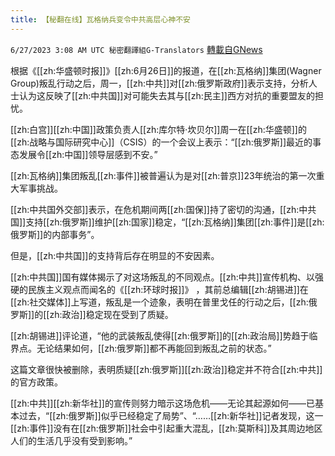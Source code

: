 ```yaml
---
title: 【秘翻在线】瓦格纳兵变令中共高层心神不安
---
```

`6/27/2023 3:08 AM UTC 秘密翻譯組G-Translators` [轉載自GNews](https://gnews.org/articles/1415157)

根据《[[zh:华盛顿时报]]》[[zh:6月26日]]的报道，在[[zh:瓦格纳]]集团(Wagner Group)叛乱行动之后，周一，[[zh:中共]]对[[zh:俄罗斯政府]]表示支持，分析人士认为这反映了[[zh:中共国]]对可能失去其与[[zh:民主]]西方对抗的重要盟友的担忧。

[[zh:白宫]][[zh:中国]]政策负责人[[zh:库尔特·坎贝尔]]周一在[[zh:华盛顿]]的[[zh:战略与国际研究中心]]（CSIS）的一个会议上表示：“[[zh:俄罗斯]]最近的事态发展令[[zh:中国]]领导层感到不安。”

[[zh:瓦格纳]]集团叛乱[[zh:事件]]被普遍认为是对[[zh:普京]]23年统治的第一次重大军事挑战。

[[zh:中共国外交部]]表示，在危机期间两[[zh:国保]]持了密切的沟通，[[zh:中共国]]支持[[zh:俄罗斯]]维护[[zh:国家]]稳定，“[[zh:瓦格纳]]集团[[zh:事件]]是[[zh:俄罗斯]]的内部事务”。

但是，[[zh:中共国]]的支持背后存在明显的不安因素。

[[zh:中共国]]国有媒体揭示了对这场叛乱的不同观点。[[zh:中共]]宣传机构、以强硬的民族主义观点而闻名的《[[zh:环球时报]]》 ，其前总编辑[[zh:胡锡进]]在[[zh:社交媒体]]上写道，叛乱是一个迹象，表明在普里戈任的行动之后，[[zh:俄罗斯]]的[[zh:政治]]稳定现在受到了质疑。

[[zh:胡锡进]]评论道，“他的武装叛乱使得[[zh:俄罗斯]]的[[zh:政治局]]势趋于临界点。无论结果如何，[[zh:俄罗斯]]都不再能回到叛乱之前的状态。”

这篇文章很快被删除，表明质疑[[zh:俄罗斯]][[zh:政治]]稳定并不符合[[zh:中共]]的官方政策。

[[zh:中共]][[zh:新华社]]的宣传则努力暗示这场危机——无论其起源如何——已基本过去，“[[zh:俄罗斯]]似乎已经稳定了局势”、“……[[zh:新华社]]记者发现，这一[[zh:事件]]没有在[[zh:俄罗斯]]社会中引起重大混乱，[[zh:莫斯科]]及其周边地区人们的生活几乎没有受到影响。”
